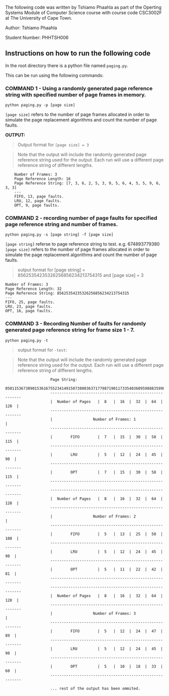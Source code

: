 The following code was written by Tshiamo Phaahla as part of the Operting Systems Module of Computer Science course with course code CSC3002F at The University of Cape Town.

Author: Tshiamo Phaahla

Student Number: PHHTSH006

## Instructions on how to run the following code

In the root directory there is a python file named `paging.py`.

This can be run using the following commands:

### COMMAND 1 - Using a randomly generated page reference string with specified number of page frames in memory.

```
python paging.py -p [page size]
```
`[page size]` refers to the number of page frames allocated in order to simulate the page replacement algorithms and count the number of page faults.

**OUTPUT:**
> Output format for `[page size] = 3`

> Note that the output will include the randomly generated page reference string used for the output. 
Each run will use a different page reference string of different lengths. 

```
    Number of Frames: 3
    Page Reference Length: 16
    Page Reference String: [7, 3, 6, 2, 5, 3, 9, 5, 6, 4, 5, 5, 9, 6, 3, 3]
    ---
    FIFO, 13, page faults.
    LRU, 12, page faults.
    OPT, 9, page faults.
```
### COMMAND 2 - recording number of page faults for specified page reference string and number of frames.
        
```
python paging.py -s [page string] -f [page size]
```
`[page string]` referse to page reference string to test. e.g. 674893779380
`[page size]` refers to the number of page frames allocated in order to simulate the page replacement algorithms and count the number of page faults.

> output format for [page string] = 85625354235326256856234213754315 and [page size] = 3

```
Number of Frames: 3
Page Reference Length: 32
Page Reference String: 85625354235326256856234213754315
---
FIFO, 25, page faults.
LRU, 23, page faults.
OPT, 16, page faults.
```
### COMMAND 3 - Recording Number of faults for randomly generated page reference string for frame size 1 - 7.

```
python paging.py -t
```
> output format for `-test`:

> Note that the output will include the randomly generated page reference string used for the output. 
  Each run will use a different page reference string of different lengths. 
                
```
                    Page String:
                    05011536738901536167552341491507380036371779871901173354036095988835998392378115927679450404173026638462828832619436165382628399
                    ---------------------------------------------------------
                    |  Number of Pages   |  8   |  16  |  32  |  64  | 128  |
                    ---------------------------------------------------------
                    |                  Number of Frames: 1                  |
                    ---------------------------------------------------------
                    |        FIFO        |  7   |  15  |  30  |  58  | 115  |
                    ---------------------------------------------------------
                    |        LRU         |  5   |  12  |  24  |  45  |  90  |
                    ---------------------------------------------------------
                    |        OPT         |  7   |  15  |  30  |  58  | 115  |
                    ---------------------------------------------------------
                    ---------------------------------------------------------
                    |  Number of Pages   |  8   |  16  |  32  |  64  | 128  |
                    ---------------------------------------------------------
                    |                  Number of Frames: 2                  |
                    ---------------------------------------------------------
                    |        FIFO        |  5   |  13  |  25  |  50  | 100  |
                    ---------------------------------------------------------
                    |        LRU         |  5   |  12  |  24  |  45  |  90  |
                    ---------------------------------------------------------
                    |        OPT         |  5   |  11  |  22  |  42  |  81  |
                    ---------------------------------------------------------
                    ---------------------------------------------------------
                    |  Number of Pages   |  8   |  16  |  32  |  64  | 128  |
                    ---------------------------------------------------------
                    |                  Number of Frames: 3                  |
                    ---------------------------------------------------------
                    |        FIFO        |  5   |  12  |  24  |  47  |  89  |
                    ---------------------------------------------------------
                    |        LRU         |  5   |  12  |  24  |  45  |  90  |
                    ---------------------------------------------------------
                    |        OPT         |  5   |  10  |  18  |  33  |  60  |
                    ---------------------------------------------------------

                    ... rest of the output has been ommited.
```

